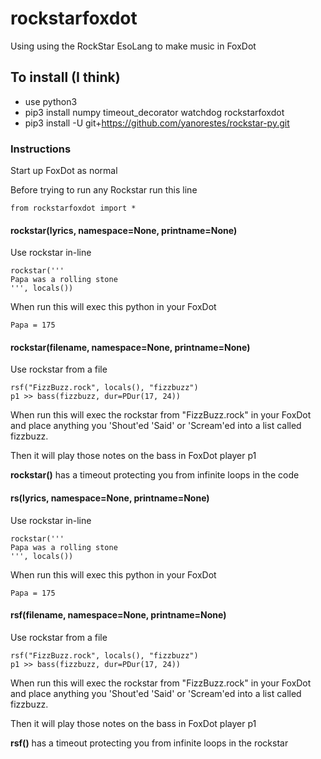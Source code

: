 # rockstarfoxdot
Using using the RockStar EsoLang to make music in FoxDot

## To install (I think)
 * use python3
 * pip3 install numpy timeout_decorator watchdog rockstarfoxdot
 * pip3 install -U git+https://github.com/yanorestes/rockstar-py.git

### Instructions

Start up FoxDot as normal

Before trying to run any Rockstar run this line

```
from rockstarfoxdot import *
```


#### rockstar(lyrics, namespace=None, printname=None)
Use rockstar in-line
```
rockstar('''
Papa was a rolling stone
''', locals())
```

When run this will exec this python in your FoxDot
```
Papa = 175
```

#### rockstar(filename, namespace=None, printname=None)
Use rockstar from a file
```
rsf("FizzBuzz.rock", locals(), "fizzbuzz")
p1 >> bass(fizzbuzz, dur=PDur(17, 24))
```

When run this will exec the rockstar from "FizzBuzz.rock" in your FoxDot and place anything you 'Shout'ed 'Said' or 'Scream'ed into a list called fizzbuzz.

Then it will play those notes on the bass in FoxDot player p1

**rockstar()** has a timeout protecting you from infinite loops in the code



#### rs(lyrics, namespace=None, printname=None)
Use rockstar in-line
```
rockstar('''
Papa was a rolling stone
''', locals())
```

When run this will exec this python in your FoxDot
```
Papa = 175
```

#### rsf(filename, namespace=None, printname=None)
Use rockstar from a file
```
rsf("FizzBuzz.rock", locals(), "fizzbuzz")
p1 >> bass(fizzbuzz, dur=PDur(17, 24))
```

When run this will exec the rockstar from "FizzBuzz.rock" in your FoxDot and place anything you 'Shout'ed 'Said' or 'Scream'ed into a list called fizzbuzz.

Then it will play those notes on the bass in FoxDot player p1

**rsf()** has a timeout protecting you from infinite loops in the rockstar
